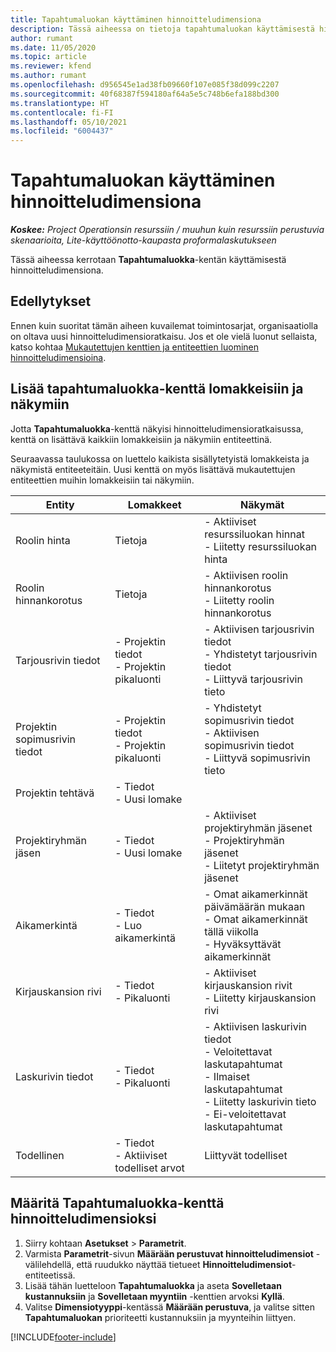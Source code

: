 ```yaml
---
title: Tapahtumaluokan käyttäminen hinnoitteludimensiona
description: Tässä aiheessa on tietoja tapahtumaluokan käyttämisestä hinnoitteludimensiona.
author: rumant
ms.date: 11/05/2020
ms.topic: article
ms.reviewer: kfend
ms.author: rumant
ms.openlocfilehash: d956545e1ad38fb09660f107e085f38d099c2207
ms.sourcegitcommit: 40f68387f594180af64a5e5c748b6efa188bd300
ms.translationtype: HT
ms.contentlocale: fi-FI
ms.lasthandoff: 05/10/2021
ms.locfileid: "6004437"
---
```

# <a name="use-transaction-category-as-a-pricing-dimension"></a>Tapahtumaluokan käyttäminen hinnoitteludimensiona


_**Koskee:** Project Operationsin resurssiin / muuhun kuin resurssiin perustuvia skenaarioita, Lite-käyttöönotto-kaupasta proformalaskutukseen_


Tässä aiheessa kerrotaan **Tapahtumaluokka**-kentän käyttämisestä hinnoitteludimensiona. 

## <a name="prerequisites"></a>Edellytykset
Ennen kuin suoritat tämän aiheen kuvailemat toimintosarjat, organisaatiolla on oltava uusi hinnoitteludimensioratkaisu. Jos et ole vielä luonut sellaista, katso kohtaa [Mukautettujen kenttien ja entiteettien luominen hinnoitteludimensioina](create-custom-fields-entities-pricing-dimensions.md).

## <a name="add-the-transaction-category-field-to-forms-and-views"></a>Lisää tapahtumaluokka-kenttä lomakkeisiin ja näkymiin
Jotta **Tapahtumaluokka**-kenttä näkyisi hinnoitteludimensioratkaisussa, kenttä on lisättävä kaikkiin lomakkeisiin ja näkymiin entiteettinä.

Seuraavassa taulukossa on luettelo kaikista sisällytetyistä lomakkeista ja näkymistä entiteeteitäin. Uusi kenttä on myös lisättävä mukautettujen entiteettien muihin lomakkeisiin tai näkymiin.

|  Entity        | Lomakkeet     |Näkymät        |
| ------------------------------|---------------------------------|----------------------------------|
|  Roolin hinta| Tietoja |- Aktiiviset resurssiluokan hinnat<br> - Liitetty resurssiluokan hinta |
|  Roolin hinnankorotus| Tietoja|- Aktiivisen roolin hinnankorotus<br>- Liitetty roolin hinnankorotus |
|  Tarjousrivin tiedot|- Projektin tiedot<br>- Projektin pikaluonti| - Aktiivisen tarjousrivin tiedot<br>- Yhdistetyt tarjousrivin tiedot<br>- Liittyvä tarjousrivin tieto |
|  Projektin sopimusrivin tiedot|- Projektin tiedot<br>- Projektin pikaluonti|- Yhdistetyt sopimusrivin tiedot<br>- Aktiivisen sopimusrivin tiedot<br>- Liittyvä sopimusrivin tieto |
|  Projektin tehtävä|- Tiedot<br>- Uusi lomake| &nbsp; |
|  Projektiryhmän jäsen|- Tiedot<br>- Uusi lomake|- Aktiiviset projektiryhmän jäsenet<br>- Projektiryhmän jäsenet<br>- Liitetyt projektiryhmän jäsenet |
|  Aikamerkintä|- Tiedot<br>- Luo aikamerkintä|- Omat aikamerkinnät päivämäärän mukaan<br>- Omat aikamerkinnät tällä viikolla<br>- Hyväksyttävät aikamerkinnät|
|  Kirjauskansion rivi|- Tiedot<br>- Pikaluonti|- Aktiiviset kirjauskansion rivit<br>- Liitetty kirjauskansion rivi|
|  Laskurivin tiedot|- Tiedot<br>- Pikaluonti|- Aktiivisen laskurivin tiedot<br>- Veloitettavat laskutapahtumat<br>- Ilmaiset laskutapahtumat<br>- Liitetty laskurivin tieto <br>- Ei-veloitettavat laskutapahtumat|
|  Todellinen|- Tiedot<br>- Aktiiviset todelliset arvot| Liittyvät todelliset |

## <a name="set-up-the-transaction-category-field-as-a-pricing-dimension"></a>Määritä Tapahtumaluokka-kenttä hinnoitteludimensioksi

1. Siirry kohtaan **Asetukset** > **Parametrit**. 
2. Varmista **Parametrit**-sivun **Määrään perustuvat hinnoitteludimensiot** -välilehdellä, että ruudukko näyttää tietueet **Hinnoitteludimensiot**-entiteetissä.
3. Lisää tähän luetteloon **Tapahtumaluokka** ja aseta **Sovelletaan kustannuksiin** ja **Sovelletaan myyntiin** -kenttien arvoksi **Kyllä**.
4. Valitse **Dimensiotyyppi**-kentässä **Määrään perustuva**, ja valitse sitten **Tapahtumaluokan** prioriteetti kustannuksiin ja myynteihin liittyen.


[!INCLUDE[footer-include](../includes/footer-banner.md)]